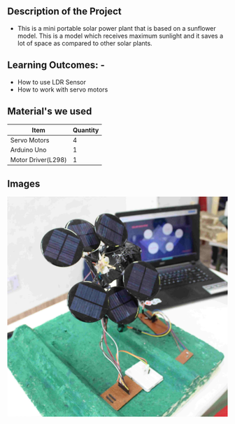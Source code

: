 ## Description of the Project
* This is a mini portable solar power plant that is based on a sunflower model. This is a model which receives maximum sunlight and it saves a lot of space as compared to other solar plants.



## Learning Outcomes: -
* How to use LDR Sensor
* How to work with servo motors



## Material's we used

|   **Item**        | **Quantity**                                                          |
|-------------------------|------------------------------------------------------------------------|
| Servo Motors                  | 4                                                          |
| Arduino Uno                   | 1                                                          |
| Motor Driver(L298)                   | 1                                                          |


    
    
## Images 
<p>
    <img src="smartSolar.jpg" alt="SmartSolar">
</p>




